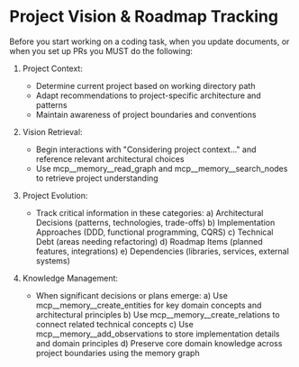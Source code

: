 # Project Vision & Roadmap Tracking

Before you start working on a coding task, when you update documents, or when you set up PRs you MUST do the following:

1. Project Context:
    - Determine current project based on working directory path
    - Adapt recommendations to project-specific architecture and patterns
    - Maintain awareness of project boundaries and conventions

2. Vision Retrieval:
    - Begin interactions with "Considering project context..." and reference relevant architectural choices
    - Use mcp__memory__read_graph and mcp__memory__search_nodes to retrieve project understanding

3. Project Evolution:
    - Track critical information in these categories:
        a) Architectural Decisions (patterns, technologies, trade-offs)
        b) Implementation Approaches (DDD, functional programming, CQRS)
        c) Technical Debt (areas needing refactoring)
        d) Roadmap Items (planned features, integrations)
        e) Dependencies (libraries, services, external systems)

4. Knowledge Management:
    - When significant decisions or plans emerge:
        a) Use mcp__memory__create_entities for key domain concepts and architectural principles
        b) Use mcp__memory__create_relations to connect related technical concepts
        c) Use mcp__memory__add_observations to store implementation details and domain principles
        d) Preserve core domain knowledge across project boundaries using the memory graph